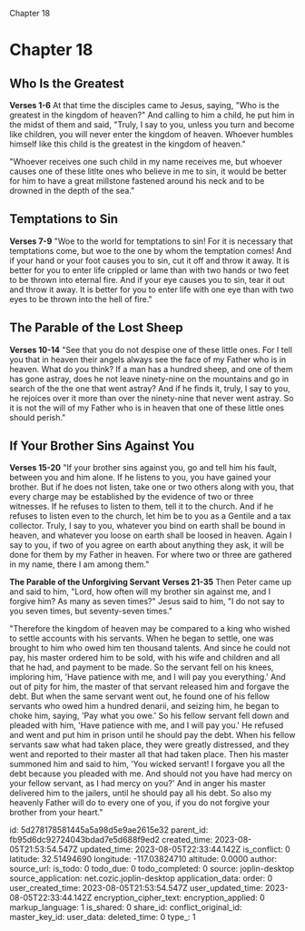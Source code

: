 Chapter 18

# Chapter 18
## Who Is the Greatest
**Verses 1-6**
At that time the disciples came to Jesus, saying, "Who is the greatest in the kingdom of heaven?" And calling to him a child, he put him in the midst of them and said, "Truly, I say to you, unless you turn and become like children, you will never enter the kingdom of heaven. Whoever humbles himself like this child is the greatest in the kingdom of heaven."

"Whoever receives one such child in my name receives me, but whoever causes one of these litlte ones who believe in me to sin, it would be better for him to have a great millstone fastened around his neck and to be drowned in the depth of the sea."

## Temptations to Sin
**Verses 7-9**
"Woe to the world for temptations to sin! For it is necessary that temptations come, but woe to the one by whom the temptation comes! And if your hand or your foot causes you to sin, cut it off and throw it away. It is better for you to enter life crippled or lame than with two hands or two feet to be thrown into eternal fire. And if your eye causes you to sin, tear it out and throw it away. It is better for you to enter life with one eye than with two eyes to be thrown into the hell of fire."

## The Parable of the Lost Sheep
**Verses 10-14**
"See that you do not despise one of these little ones. For I tell you that in heaven their angels always see the face of my Father who is in heaven. What do you think? If a man has a hundred sheep, and one of them has gone astray, does he not leave ninety-nine on the mountains and go in search of the the one that went astray? And if he finds it, truly, I say to you, he rejoices over it more than over the ninety-nine that never went astray. So it is not the will of my Father who is in heaven that one of these little ones should perish."

## If Your Brother Sins Against You
**Verses 15-20**
"If your brother sins against you, go and tell him his fault, between you and him alone. If he listens to you, you have gained your brother. But if he does not listen, take one or two others along with you, that every charge may be established by the evidence of two or three witnesses. If he refuses to listen to them, tell it to the church. And if he refuses to listen even to the church, let him be to you as a Gentile and a tax collector. Truly, I say to you, whatever you bind on earth shall be bound in heaven, and whatever you loose on earth shall be loosed in heaven. Again I say to you, if two of you agree on earth about anything they ask, it will be done for them by my Father in heaven. For where two or three are gathered in my name, there I am among them."

**The Parable of the Unforgiving Servant**
**Verses 21-35**
Then Peter came up and said to him, "Lord, how often will my brother sin against me, and I forgive him? As many as seven times?" Jesus said to him, "I do not say to you seven times, but seventy-seven times."

"Therefore the kingdom of heaven may be compared to a king who wished to settle accounts with his servants. When he began to settle, one was brought to him who owed him ten thousand talents. And since he could not pay, his master ordered him to be sold, with his wife and children and all that he had, and payment to be made. So the servant fell on his knees, imploring him, 'Have patience with me, and I will pay you everything.' And out of pity for him, the master of that servant released him and forgave the debt. But when the same servant went out, he found one of his fellow servants who owed him a hundred denarii, and seizing him, he began to choke him, saying, 'Pay what you owe.' So his fellow servant fell down and pleaded with him, 'Have patience with me, and I will pay you.' He refused and went and put him in prison until he should pay the debt. When his fellow servants saw what had taken place, they were greatly distressed, and they went and reported to their master all that had taken place. Then his master summoned him and said to him, 'You wicked servant! I forgave you all the debt because you pleaded with me. And should not you have had mercy on your fellow servant, as I had mercy on you?' And in anger his master delivered him to the jailers, until he should pay all his debt. So also my heavenly Father will do to every one of you, if you do not forgive your brother from your heart."


id: 5d278178581445a5a98d5e9ae2615e32
parent_id: fb95d6dc92724043bdad7e5d688f9ed2
created_time: 2023-08-05T21:53:54.547Z
updated_time: 2023-08-05T22:33:44.142Z
is_conflict: 0
latitude: 32.51494690
longitude: -117.03824710
altitude: 0.0000
author: 
source_url: 
is_todo: 0
todo_due: 0
todo_completed: 0
source: joplin-desktop
source_application: net.cozic.joplin-desktop
application_data: 
order: 0
user_created_time: 2023-08-05T21:53:54.547Z
user_updated_time: 2023-08-05T22:33:44.142Z
encryption_cipher_text: 
encryption_applied: 0
markup_language: 1
is_shared: 0
share_id: 
conflict_original_id: 
master_key_id: 
user_data: 
deleted_time: 0
type_: 1